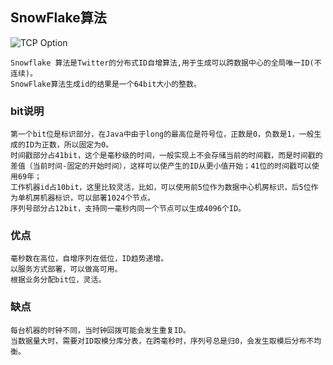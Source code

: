 ## SnowFlake算法
![TCP Option](https://github.com/ruansheng/technology-study/blob/master/images/snowflake.png)
```
Snowflake 算法是Twitter的分布式ID自增算法,用于生成可以跨数据中心的全局唯一ID(不连续)。
SnowFlake算法生成id的结果是一个64bit大小的整数。
```

### bit说明
```
第一个bit位是标识部分，在Java中由于long的最高位是符号位，正数是0，负数是1，一般生成的ID为正数，所以固定为0。
时间戳部分占41bit，这个是毫秒级的时间，一般实现上不会存储当前的时间戳，而是时间戳的差值（当前时间-固定的开始时间），这样可以使产生的ID从更小值开始；41位的时间戳可以使用69年；
工作机器id占10bit，这里比较灵活，比如，可以使用前5位作为数据中心机房标识，后5位作为单机房机器标识，可以部署1024个节点。
序列号部分占12bit，支持同一毫秒内同一个节点可以生成4096个ID。
```

### 优点
```
毫秒数在高位，自增序列在低位，ID趋势递增。
以服务方式部署，可以做高可用。
根据业务分配bit位，灵活。
```

### 缺点
```
每台机器的时钟不同，当时钟回拨可能会发生重复ID。
当数据量大时，需要对ID取模分库分表，在跨毫秒时，序列号总是归0，会发生取模后分布不均衡。
```
